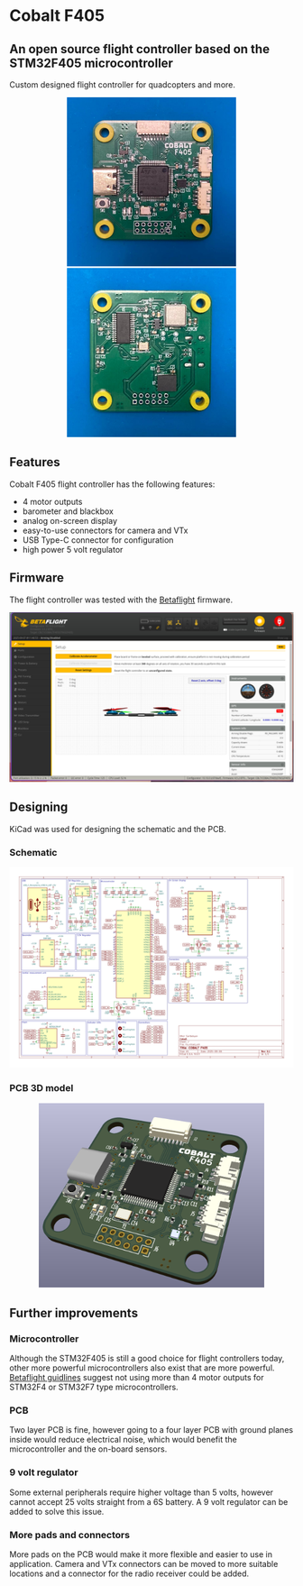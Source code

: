 # Cobalt F405

## An open source flight controller based on the STM32F405 microcontroller

Custom designed flight controller for quadcopters and more.

<div style="text-align:center;">
<img src="images/flight_controller_front.jpg" alt="A beautiful landscape" style="width: 300px;">
<img src="images/flight_controller_back.jpg" alt="A beautiful landscape" style="width: 300px;">
</div>

## Features

Cobalt F405 flight controller has the following features:
- 4 motor outputs
- barometer and blackbox
- analog on-screen display
- easy-to-use connectors for camera and VTx
- USB Type-C connector for configuration
- high power 5 volt regulator


## Firmware

The flight controller was tested with the [Betaflight](https://github.com/betaflight/betaflight) firmware.

<div style="text-align:center;">
<img src="images/betaflight_configurator.png" alt="Betaflight configurator" style="width: 600px;">
</div>


## Designing

KiCad was used for designing the schematic and the PCB.

### Schematic

<div style="text-align:center;">
<img src="images/schematic.jpg" alt="A beautiful landscape" style="width: 600px;">
</div>

### PCB 3D model

<div style="text-align:center;">
<img src="images/pcb_3d.png" alt="A beautiful landscape" style="width: 400px;">
</div>

## Further improvements

### Microcontroller

Although the STM32F405 is still a good choice for flight controllers today, other more powerful microcontrollers also exist that are more powerful. [Betaflight guidlines](https://betaflight.com/docs/development/manufacturer/manufacturer-design-guidelines) suggest not using more than 4 motor outputs for STM32F4 or STM32F7 type microcontrollers.

### PCB

Two layer PCB is fine, however going to a four layer PCB with ground planes inside would reduce electrical noise, which would benefit the microcontroller and the on-board sensors.

### 9 volt regulator

Some external peripherals require higher voltage than 5 volts, however cannot accept 25 volts straight from a 6S battery. A 9 volt regulator can be added to solve this issue.

### More pads and connectors

More pads on the PCB would make it more flexible and easier to use in application. Camera and VTx connectors can be moved to more suitable locations and a connector for the radio receiver could be added.